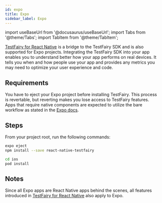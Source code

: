 ```yaml
---
id: expo
title: Expo
sidebar_label: Expo
---
```


import useBaseUrl from '@docusaurus/useBaseUrl';
import Tabs from '@theme/Tabs';
import TabItem from '@theme/TabItem';

[TestFairy for React Native](https://www.npmjs.com/package/react-native-testfairy) is a bridge to the TestFairy SDK and is also supported for Expo projects. Integrating the TestFairy SDK into your app enables you to understand better how your app performs on real devices. It tells you when and how people use your app and provides any metrics you may need to optimize your user experience and code.

## Requirements

You have to eject your Expo project before installing TestFairy. This process is revertable, but reverting makes you lose access to TestFairy features. Apps that require native components are expected to utilize the bare workflow as stated in the [Expo docs](https://docs.expo.io/expokit/eject/).

## Steps

From your project root, run the following commands:

```bash
expo eject
npm install --save react-native-testfairy

cd ios
pod install
```

## Notes

Since all Expo apps are React Native apps behind the scenes, all features introduced in [TestFairy for React Native](https://www.npmjs.com/package/react-native-testfairy) also apply to Expo.
